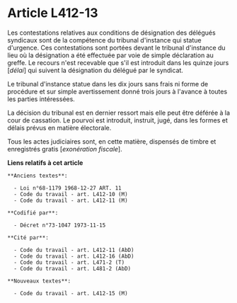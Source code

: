 # Article L412-13

Les contestations relatives aux conditions de désignation des délégués syndicaux sont de la compétence du tribunal d'instance
qui statue d'urgence. Ces contestations sont portées devant le tribunal d'instance du lieu où la désignation a été effectuée
par voie de simple déclaration au greffe. Le recours n'est recevable que s'il est introduit dans les quinze jours [*délai*]
qui suivent la désignation du délégué par le syndicat.

Le tribunal d'instance statue dans les dix jours sans frais ni forme de procédure et sur simple avertissement donné trois
jours à l'avance à toutes les parties intéressées.

La décision du tribunal est en dernier ressort mais elle peut être déférée à la cour de cassation. Le pourvoi est introduit,
instruit, jugé, dans les formes et délais prévus en matière électorale.

Tous les actes judiciaires sont, en cette matière, dispensés de timbre et enregistrés gratis [*exonération fiscale*].

**Liens relatifs à cet article**

	**Anciens textes**:

	  - Loi n°68-1179 1968-12-27 ART. 11
	  - Code du travail - art. L412-10 (M)
	  - Code du travail - art. L412-11 (M)

	**Codifié par**:

	  - Décret n°73-1047 1973-11-15

	**Cité par**:

	  - Code du travail - art. L412-11 (AbD)
	  - Code du travail - art. L412-16 (AbD)
	  - Code du travail - art. L471-2 (T)
	  - Code du travail - art. L481-2 (AbD)

	**Nouveaux textes**:

	  - Code du travail - art. L412-15 (M)
